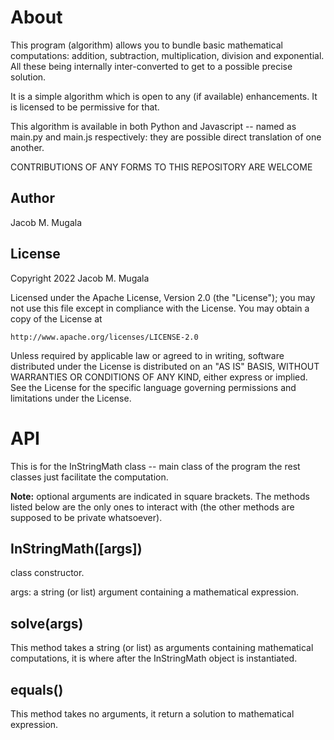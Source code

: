 # About
This program  (algorithm) allows you to bundle basic mathematical computations: addition, subtraction, multiplication, division and exponential. All these being internally inter-converted to get to a possible precise solution.

It is a simple algorithm which is open to any  (if available) enhancements. It is licensed to be permissive for that.

This algorithm is available in both Python and Javascript -- named as main.py and main.js respectively: they are possible direct translation of one another.

CONTRIBUTIONS OF ANY FORMS TO THIS REPOSITORY ARE WELCOME

## Author
Jacob M. Mugala

## License
Copyright 2022 Jacob M. Mugala

Licensed under the Apache License, Version 2.0 (the "License");
you may not use this file except in compliance with the License.
You may obtain a copy of the License at

    http://www.apache.org/licenses/LICENSE-2.0

Unless required by applicable law or agreed to in writing, software
distributed under the License is distributed on an "AS IS" BASIS,
WITHOUT WARRANTIES OR CONDITIONS OF ANY KIND, either express or implied.
See the License for the specific language governing permissions and
limitations under the License.

# API
This is for the InStringMath class -- main class of the program the rest classes just facilitate the computation.

__Note:__ optional arguments are indicated in square brackets. The methods listed below are the only ones to interact with (the other methods are supposed to be private whatsoever).

## InStringMath([args])
class constructor.

args: a string (or list) argument containing a mathematical expression.

## solve(args)
This method takes a string (or list) as arguments containing mathematical computations, it is where after the InStringMath object is instantiated.

## equals()
This method takes no arguments, it return a solution to mathematical expression.
